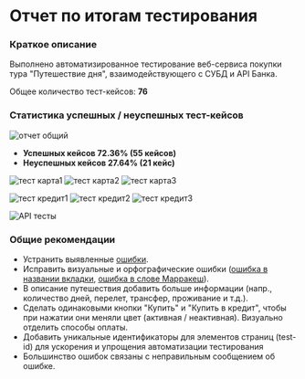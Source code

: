 # Отчет по итогам тестирования

### Краткое описание

Выполнено автоматизированное тестирование веб-сервиса покупки тура "Путешествие дня", взаимодействующего с СУБД и API Банка.

Общее количество тест-кейсов: **76**

### Статистика успешных / неуспешных тест-кейсов
![отчет общий](https://user-images.githubusercontent.com/107769528/211614712-456ff03d-dc9d-42b5-aec0-937a4cfd3e02.png)

* **Успешных кейсов 72.36% (55 кейсов)**
* **Неуспешных кейсов 27.64% (21 кейс)**

![тест карта1](https://user-images.githubusercontent.com/107769528/211615219-b4778cf1-96a8-4e33-af9f-ba857df26893.png)
![тест карта2](https://user-images.githubusercontent.com/107769528/211615241-828b1462-a05f-4c70-8bd0-a97ffed6aa60.png)
![тест карта3](https://user-images.githubusercontent.com/107769528/211615257-575604f7-f208-4301-9e7d-6dde1ef2a6a3.png)

![тест кредит1](https://user-images.githubusercontent.com/107769528/211615290-c503c42d-41f3-4f2b-941f-11e8e44a3d87.png)
![тест кредит2](https://user-images.githubusercontent.com/107769528/211615307-a046b70f-9845-4069-b2e8-6b111554175e.png)
![тест кредит3](https://user-images.githubusercontent.com/107769528/211615325-86fe00d0-22b6-4765-9d13-07e533673970.png)

![API тесты](https://user-images.githubusercontent.com/107769528/211363868-e5e2c9c6-9348-435a-8395-43cf58909559.png)

### Общие рекомендации
* Устранить выявленные [ошибки](https://github.com/okorskova/QA-DIPLOMA/issues).
* Исправить визуальные и орфографические ошибки ([ошибка в названии вкладки](https://github.com/okorskova/QA-DIPLOMA/issues/1), [ошибка в слове Марракеш](https://github.com/okorskova/QA-DIPLOMA/issues/2)).
* В описание путешествия добавить больше информации (напр., количество дней, перелет, трансфер, проживание и т.д.).
* Сделать одинаковыми кнопки "Купить" и "Купить в кредит", чтобы при нажатии они меняли цвет (активная / неактивная). Визуально отделить способы оплаты.
* Добавить уникальные идентификаторы для элементов страниц (test-id) для ускорения и упрощения автоматизации тестирования
* Большинство ошибок связаны с неправильным сообщением об ошибке.

